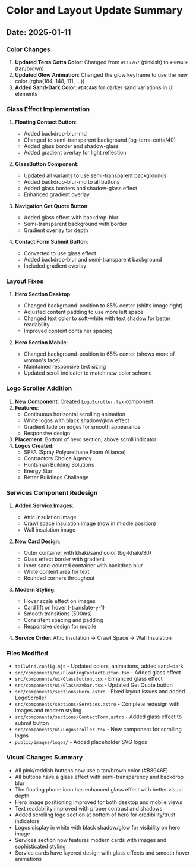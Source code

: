 # Color and Layout Update Summary

## Date: 2025-01-11

### Color Changes
1. **Updated Terra Cotta Color**: Changed from `#C17767` (pinkish) to `#B8946F` (tan/brown)
2. **Updated Glow Animation**: Changed the glow keyframe to use the new color (rgba(184, 148, 111, ...))
3. **Added Sand-Dark Color**: `#D4C4A8` for darker sand variations in UI elements

### Glass Effect Implementation
1. **Floating Contact Button**: 
   - Added backdrop-blur-md
   - Changed to semi-transparent background (bg-terra-cotta/40)
   - Added glass border and shadow-glass
   - Added gradient overlay for light reflection

2. **GlassButton Component**:
   - Updated all variants to use semi-transparent backgrounds
   - Added backdrop-blur-md to all buttons
   - Added glass borders and shadow-glass effect
   - Enhanced gradient overlay

3. **Navigation Get Quote Button**:
   - Added glass effect with backdrop-blur
   - Semi-transparent background with border
   - Gradient overlay for depth

4. **Contact Form Submit Button**:
   - Converted to use glass effect
   - Added backdrop-blur and semi-transparent background
   - Included gradient overlay

### Layout Fixes
1. **Hero Section Desktop**:
   - Changed background-position to 85% center (shifts image right)
   - Adjusted content padding to use more left space
   - Changed text color to soft-white with text shadow for better readability
   - Improved content container spacing

2. **Hero Section Mobile**:
   - Changed background-position to 65% center (shows more of woman's face)
   - Maintained responsive text sizing
   - Updated scroll indicator to match new color scheme

### Logo Scroller Addition
1. **New Component**: Created `LogoScroller.tsx` component
2. **Features**:
   - Continuous horizontal scrolling animation
   - White logos with black shadow/glow effect
   - Gradient fade on edges for smooth appearance
   - Responsive design
3. **Placement**: Bottom of hero section, above scroll indicator
4. **Logos Created**: 
   - SPFA (Spray Polyurethane Foam Alliance)
   - Contractors Choice Agency
   - Huntsman Building Solutions
   - Energy Star
   - Better Buildings Challenge

### Services Component Redesign
1. **Added Service Images**:
   - Attic insulation image
   - Crawl space insulation image (now in middle position)
   - Wall insulation image

2. **New Card Design**:
   - Outer container with khaki/sand color (bg-khaki/30)
   - Glass effect border with gradient
   - Inner sand-colored container with backdrop blur
   - White content area for text
   - Rounded corners throughout

3. **Modern Styling**:
   - Hover scale effect on images
   - Card lift on hover (-translate-y-1)
   - Smooth transitions (500ms)
   - Consistent spacing and padding
   - Responsive design for mobile

4. **Service Order**: Attic Insulation → Crawl Space → Wall Insulation

### Files Modified
- `tailwind.config.mjs` - Updated colors, animations, added sand-dark
- `src/components/ui/FloatingContactButton.tsx` - Added glass effect
- `src/components/ui/GlassButton.tsx` - Enhanced glass effect
- `src/components/ui/GlassNavbar.tsx` - Updated Get Quote button
- `src/components/sections/Hero.astro` - Fixed layout issues and added LogoScroller
- `src/components/sections/Services.astro` - Complete redesign with images and modern styling
- `src/components/sections/ContactForm.astro` - Added glass effect to submit button
- `src/components/ui/LogoScroller.tsx` - New component for scrolling logos
- `public/images/logos/` - Added placeholder SVG logos

### Visual Changes Summary
- All pink/reddish buttons now use a tan/brown color (#B8946F)
- All buttons have a glass effect with semi-transparency and backdrop blur
- The floating phone icon has enhanced glass effect with better visual depth
- Hero image positioning improved for both desktop and mobile views
- Text readability improved with proper contrast and shadows
- Added scrolling logo section at bottom of hero for credibility/trust indicators
- Logos display in white with black shadow/glow for visibility on hero image
- Services section now features modern cards with images and sophisticated styling
- Service cards have layered design with glass effects and smooth hover animations
